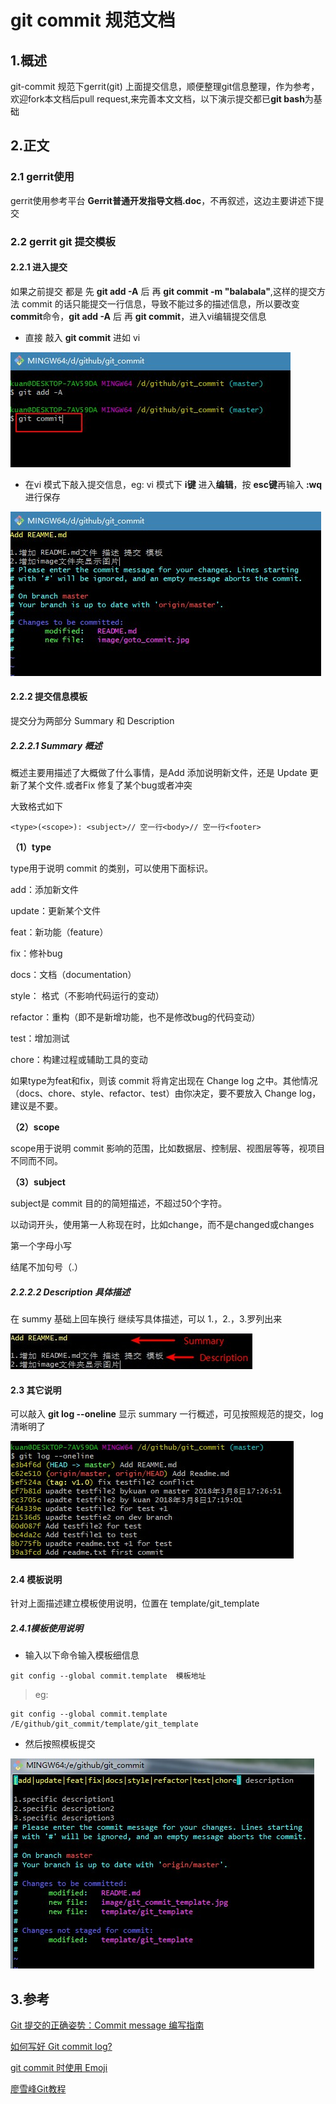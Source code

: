 # git commit 规范文档

## 1.概述

git-commit 规范下gerrit(git) 上面提交信息，顺便整理git信息整理，作为参考，欢迎fork本文档后pull request,来完善本文文档，以下演示提交都已**git bash**为基础

## 2.正文

### 2.1 gerrit使用
gerrit使用参考平台 **Gerrit普通开发指导文档.doc**，不再叙述，这边主要讲述下提交

### 2.2 gerrit git 提交模板

#### 2.2.1 进入提交

如果之前提交 都是 先 **git add -A** 后 再 **git commit -m "balabala"**,这样的提交方法 commit 的话只能提交一行信息，导致不能过多的描述信息，所以要改变**commit**命令，**git add -A** 后 再 **git commit**，进入vi编辑提交信息

- 直接 敲入 **git commit** 进如 vi

![goto_commit](image/goto_commit.jpg)

- 在vi 模式下敲入提交信息，eg: vi 模式下 **i键** 进入**编辑**，按 **esc键**再输入 **:wq** 进行保存

![commit_msg](image/commit_msg.jpg)

#### 2.2.2 提交信息模板
提交分为两部分 Summary 和 Description

##### 2.2.2.1 Summary  概述

概述主要用描述了大概做了什么事情，是Add 添加说明新文件，还是 Update 更新了某个文件.或者Fix 修复了某个bug或者冲突

大致格式如下

```
<type>(<scope>): <subject>// 空一行<body>// 空一行<footer>
```
**（1）type**

type用于说明 commit 的类别，可以使用下面标识。

add：添加新文件

update：更新某个文件

feat：新功能（feature）

fix：修补bug

docs：文档（documentation）

style： 格式（不影响代码运行的变动）

refactor：重构（即不是新增功能，也不是修改bug的代码变动）

test：增加测试

chore：构建过程或辅助工具的变动

如果type为feat和fix，则该 commit 将肯定出现在 Change log 之中。其他情况（docs、chore、style、refactor、test）由你决定，要不要放入 Change log，建议是不要。

**（2）scope**

scope用于说明 commit 影响的范围，比如数据层、控制层、视图层等等，视项目不同而不同。

**（3）subject**

subject是 commit 目的的简短描述，不超过50个字符。

以动词开头，使用第一人称现在时，比如change，而不是changed或changes

第一个字母小写

结尾不加句号（.）

##### 2.2.2.2 Description 具体描述
在 summy 基础上回车换行 继续写具体描述，可以 1.，2.，3.罗列出来

![summary_and_description](image/summary_and_description.jpg)

#### 2.3 其它说明

可以敲入 **git log --oneline** 显示 summary 一行概述，可见按照规范的提交，log清晰明了

![gitlog_oneline](image/gitlog_oneline.jpg)

#### 2.4 模板说明
针对上面描述建立模板使用说明，位置在 template/git_template

##### 2.4.1模板使用说明

- 输入以下命令输入模板细信息

``` 
git config --global commit.template  模板地址
```

>eg:

``` 
git config --global commit.template  /E/github/git_commit/template/git_template
```

- 然后按照模板提交

![git_commit_template](image/git_commit_template.jpg)

## 3.参考

[Git 提交的正确姿势：Commit message 编写指南](http://www.oschina.net/news/69705/git-commit-message-and-changelog-guide)

[如何写好 Git commit log?](https://www.zhihu.com/question/21209619/answer/257574960)

[git commit 时使用 Emoji](https://zhuanlan.zhihu.com/p/29764863)

[廖雪峰Git教程](https://www.liaoxuefeng.com/wiki/0013739516305929606dd18361248578c67b8067c8c017b000)

